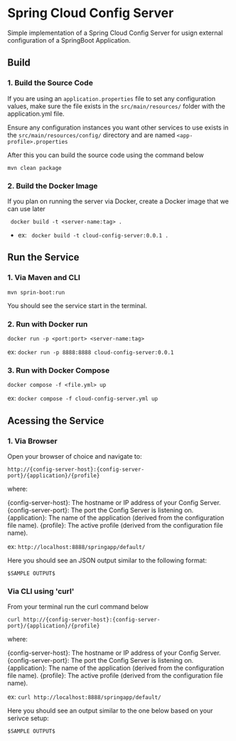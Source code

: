 # Spring Cloud Config Server

Simple implementation of a Spring Cloud Config Server for usign external configuration of a SpringBoot Application.


## Build

### 1. Build the Source Code

If you are using an `application.properties` file to set any configuration values, make sure the file exists in the `src/main/resources/` folder with the application.yml file.

Ensure any configuration instances you want other services to use exists in the `src/main/resources/config/` directory and are named `<app-profile>.properties`

After this you can build the source code using the command below

`mvn clean package`

### 2. Build the Docker Image

If you plan on running the server via Docker, create a Docker image that we can use later

` docker build -t <server-name:tag> .`

- ex: ` docker build -t cloud-config-server:0.0.1 .`


## Run the Service

### 1. Via Maven and CLI

`mvn sprin-boot:run`

You should see the service start in the terminal.

### 2. Run with Docker run

`docker run -p <port:port> <server-name:tag>`

ex: `docker run -p 8888:8888 cloud-config-server:0.0.1`

### 3. Run with Docker Compose

`docker compose -f <file.yml> up`

ex: `docker compose -f cloud-config-server.yml up`


## Acessing the Service

### 1. Via Browser

Open your browser of choice and navigate to:

`http://{config-server-host}:{config-server-port}/{application}/{profile}`

where: 

{config-server-host}: The hostname or IP address of your Config Server.
{config-server-port}: The port the Config Server is listening on.
{application}: The name of the application (derived from the configuration file name).
{profile}: The active profile (derived from the configuration file name).

ex: `http://localhost:8888/springapp/default/`

Here you should see an JSON output similar to the following format:

```
$SAMPLE OUTPUT$
```

### Via CLI using 'curl'

From your terminal run the curl command below

`curl http://{config-server-host}:{config-server-port}/{application}/{profile}`

where: 

{config-server-host}: The hostname or IP address of your Config Server.
{config-server-port}: The port the Config Server is listening on.
{application}: The name of the application (derived from the configuration file name).
{profile}: The active profile (derived from the configuration file name).

ex: `curl http://localhost:8888/springapp/default/`


Here you should see an output similar to the one below based on your serivce setup:

```
$SAMPLE OUTPUT$
```

